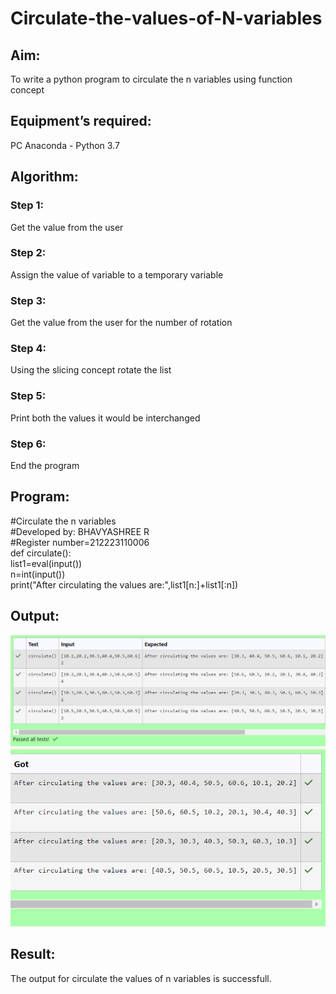 # Circulate-the-values-of-N-variables
## Aim:
To write a python program to circulate the n variables using function concept
## Equipment’s required:
PC
Anaconda - Python 3.7
## Algorithm: 
### Step 1: 
Get the value from the user
### Step 2: 
Assign the value of variable to a temporary variable
### Step 3: 
Get the value from the user for the number of rotation
### Step 4: 
Using the slicing concept rotate the list
### Step 5: 
Print both the values it would be interchanged
### Step 6: 
End the program
## Program:
#Circulate the n variables\
#Developed by: BHAVYASHREE R\
#Register number=212223110006\
def circulate():\
    list1=eval(input())\
    n=int(input())\
    print("After circulating the values are:",list1[n:]+list1[:n])

## Output:
![alt text](<Screenshot (296).png>)
![alt text](<Screenshot (297).png>)
## Result:
The output for circulate the values of n variables is successfull.